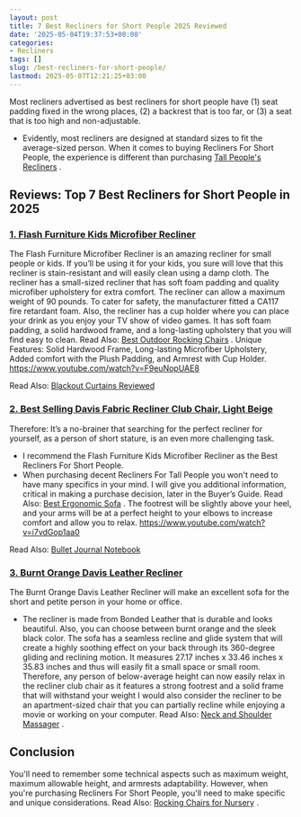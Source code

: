 ```yaml
---
layout: post
title: 7 Best Recliners for Short People 2025 Reviewed
date: '2025-05-04T19:37:53+00:00'
categories:
- Recliners
tags: []
slug: /best-recliners-for-short-people/
lastmod: 2025-05-07T12:21:25+03:00
---
```


Most recliners advertised as best recliners for short people have (1) seat padding fixed in the wrong places, (2) a backrest that is too far, or (3) a seat that is too high and non-adjustable.
- Evidently, most recliners are designed at standard sizes to fit the average-sized person.
When it comes to buying Recliners For Short People, the experience is different than purchasing
[Tall People's Recliners](https://pestpolicy.com/best-recliner-for-tall-people/)
.
## Reviews: Top 7 Best Recliners for Short People in 2025
### [1. Flash Furniture Kids Microfiber Recliner](https://www.amazon.com/dp/B0069UHZLM/?tag=p-policy-20)
The Flash Furniture Microfiber Recliner is an amazing recliner for small people or kids.
If you’ll be using it for your kids, you sure will love that this recliner is stain-resistant and will easily clean using a damp cloth.
The recliner has a small-sized recliner that has soft foam padding and quality microfiber upholstery for extra comfort.
The recliner can allow a maximum weight of 90 pounds. To cater for safety, the manufacturer fitted a CA117 fire retardant foam.
Also, the recliner has a cup holder where you can place your drink as you enjoy your TV show of video games.
It has soft foam padding, a solid hardwood frame, and a long-lasting upholstery that you will find easy to clean. Read Also:
[Best Outdoor Rocking Chairs](https://pestpolicy.com/best-outdoor-rocking-chairs/)
.
Unique Features: Solid Hardwood Frame, Long-lasting Microfiber Upholstery, Added comfort with the Plush Padding, and Armrest with Cup Holder.
https://www.youtube.com/watch?v=F9euNopUAE8

Read Also:
[Blackout Curtains Reviewed](https://pestpolicy.com/best-blackout-curtains/)
### [2. Best Selling Davis Fabric Recliner Club Chair, Light Beige](https://www.amazon.com/dp/B00ERBG3C2/?tag=p-policy-20)
Therefore: It’s a no-brainer that searching for the perfect recliner for yourself, as a person of short stature, is an even more challenging task.
- I recommend the Flash Furniture Kids Microfiber Recliner as the Best Recliners For Short People.
- When purchasing decent Recliners For Tall People you won't need to have many specifics in your mind.
I will give you additional information, critical in making a purchase decision, later in the Buyer’s Guide. Read Also:
[Best Ergonomic Sofa](https://pestpolicy.com/best-ergonomic-sofa/)
.
The footrest will be slightly above your heel, and your arms will be at a perfect height to your elbows to increase comfort and allow you to relax.
https://www.youtube.com/watch?v=i7vdGop1aa0

Read Also:
[Bullet Journal Notebook](https://pestpolicy.com/best-bullet-journal-notebook/)
### [3. Burnt Orange Davis Leather Recliner](https://www.amazon.com/dp/B00GA87O50/?tag=p-policy-20)
The Burnt Orange Davis Leather Recliner will make an excellent sofa for the short and petite person in your home or office.
- The recliner is made from Bonded Leather that is durable and looks beautiful. Also, you can choose between burnt orange and the sleek black color.
The sofa has a seamless recline and glide system that will create a highly soothing effect on your back through its 360-degree gliding and reclining motion.
It measures 27.17 inches x 33.46 inches x 35.83 inches and thus will easily fit a small space or small room.
Therefore, any person of below-average height can now easily relax in the recliner club chair as it features a strong footrest and a solid frame that will withstand your weight
I would also consider the recliner to be an apartment-sized chair that you can partially recline while enjoying a movie or working on your computer. Read Also:
[Neck and Shoulder Massager](https://pestpolicy.com/best-neck-and-shoulder-massager/)
.
## Conclusion
You'll need to remember some technical aspects such as maximum weight, maximum allowable height, and armrests adaptability.
However, when you're purchasing Recliners For Short People, you'll need to make specific and unique considerations. Read Also:
[Rocking Chairs for Nursery](https://pestpolicy.com/best-rocking-chairs-for-nursery/)
.
